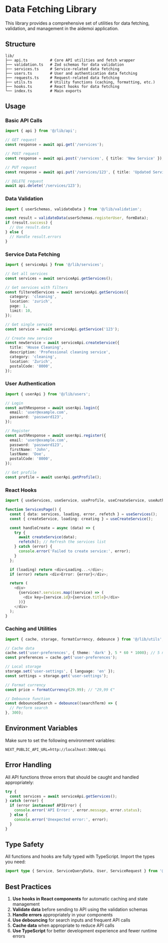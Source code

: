 # Data Fetching Library

This library provides a comprehensive set of utilities for data fetching, validation, and management in the aidemoi application.

## Structure

```
lib/
├── api.ts          # Core API utilities and fetch wrapper
├── validation.ts   # Zod schemas for data validation
├── services.ts     # Service-related data fetching
├── users.ts        # User and authentication data fetching
├── requests.ts     # Request-related data fetching
├── utils.ts        # Utility functions (caching, formatting, etc.)
├── hooks.ts        # React hooks for data fetching
└── index.ts        # Main exports
```

## Usage

### Basic API Calls

```typescript
import { api } from '@/lib/api';

// GET request
const response = await api.get('/services');

// POST request
const response = await api.post('/services', { title: 'New Service' });

// PUT request
const response = await api.put('/services/123', { title: 'Updated Service' });

// DELETE request
await api.delete('/services/123');
```

### Data Validation

```typescript
import { userSchemas, validateData } from '@/lib/validation';

const result = validateData(userSchemas.registerUser, formData);
if (result.success) {
  // Use result.data
} else {
  // Handle result.errors
}
```

### Service Data Fetching

```typescript
import { serviceApi } from '@/lib/services';

// Get all services
const services = await serviceApi.getServices();

// Get services with filters
const filteredServices = await serviceApi.getServices({
  category: 'cleaning',
  location: 'zurich',
  page: 1,
  limit: 10,
});

// Get single service
const service = await serviceApi.getService('123');

// Create new service
const newService = await serviceApi.createService({
  title: 'House Cleaning',
  description: 'Professional cleaning service',
  category: 'cleaning',
  location: 'Zurich',
  postalCode: '8000',
});
```

### User Authentication

```typescript
import { userApi } from '@/lib/users';

// Login
const authResponse = await userApi.login({
  email: 'user@example.com',
  password: 'password123',
});

// Register
const authResponse = await userApi.register({
  email: 'user@example.com',
  password: 'password123',
  firstName: 'John',
  lastName: 'Doe',
  postalCode: '8000',
});

// Get profile
const profile = await userApi.getProfile();
```

### React Hooks

```typescript
import { useServices, useService, useProfile, useCreateService, useAuth } from '@/lib/hooks';

function ServicesPage() {
  const { data: services, loading, error, refetch } = useServices();
  const { createService, loading: creating } = useCreateService();

  const handleCreate = async (data) => {
    try {
      await createService(data);
      refetch(); // Refresh the services list
    } catch (error) {
      console.error('Failed to create service:', error);
    }
  };

  if (loading) return <div>Loading...</div>;
  if (error) return <div>Error: {error}</div>;

  return (
    <div>
      {services?.services.map((service) => (
        <div key={service.id}>{service.title}</div>
      ))}
    </div>
  );
}
```

### Caching and Utilities

```typescript
import { cache, storage, formatCurrency, debounce } from '@/lib/utils';

// Cache data
cache.set('user-preferences', { theme: 'dark' }, 5 * 60 * 1000); // 5 minutes TTL
const preferences = cache.get('user-preferences');

// Local storage
storage.set('user-settings', { language: 'en' });
const settings = storage.get('user-settings');

// Format currency
const price = formatCurrency(29.99); // "29,99 €"

// Debounce function
const debouncedSearch = debounce((searchTerm) => {
  // Perform search
}, 300);
```

## Environment Variables

Make sure to set the following environment variables:

```env
NEXT_PUBLIC_API_URL=http://localhost:3000/api
```

## Error Handling

All API functions throw errors that should be caught and handled appropriately:

```typescript
try {
  const services = await serviceApi.getServices();
} catch (error) {
  if (error instanceof APIError) {
    console.error('API Error:', error.message, error.status);
  } else {
    console.error('Unexpected error:', error);
  }
}
```

## Type Safety

All functions and hooks are fully typed with TypeScript. Import the types you need:

```typescript
import type { Service, ServiceQueryData, User, ServiceRequest } from '@/lib';
```

## Best Practices

1. **Use hooks in React components** for automatic caching and state management
2. **Validate data** before sending to API using the validation schemas
3. **Handle errors** appropriately in your components
4. **Use debouncing** for search inputs and frequent API calls
5. **Cache data** when appropriate to reduce API calls
6. **Use TypeScript** for better development experience and fewer runtime errors
